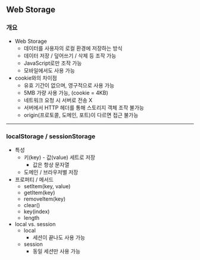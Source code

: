 ## Web Storage

### 개요

- Web Storage
  - 데이터를 사용자의 로컬 환경에 저장하는 방식
  - 데이터 저장 / 덮어쓰기 / 삭제 등 조작 가능
  - JavaScript로만 조작 가능
  - 모바일에서도 사용 가능
- cookie와의 차이점
  - 유효 기간이 없으며, 영구적으로 사용 가능
  - 5MB 가량 사용 가능, (cookie = 4KB)
  - 네트워크 요청 시 서버로 전송 X
  - 서버에서 HTTP 헤더를 통해 스토리지 객체 조작 불가능
  - origin(프로토콜, 도메인, 포트)이 다르면 접근 불가능

---

### localStorage / sessionStorage

- 특성
  - 키(key) - 값(value) 세트로 저장
    - 값은 항상 문자열
  - 도메인 / 브라우저별 저장
- 프로퍼티 / 메서드
  - setItem(key, value)
  - getItem(key)
  - removeItem(key)
  - clear()
  - key(index)
  - length
- local vs. session
  - local
    - 세션이 끝나도 사용 가능
  - session
    - 동일 세션만 사용 가능